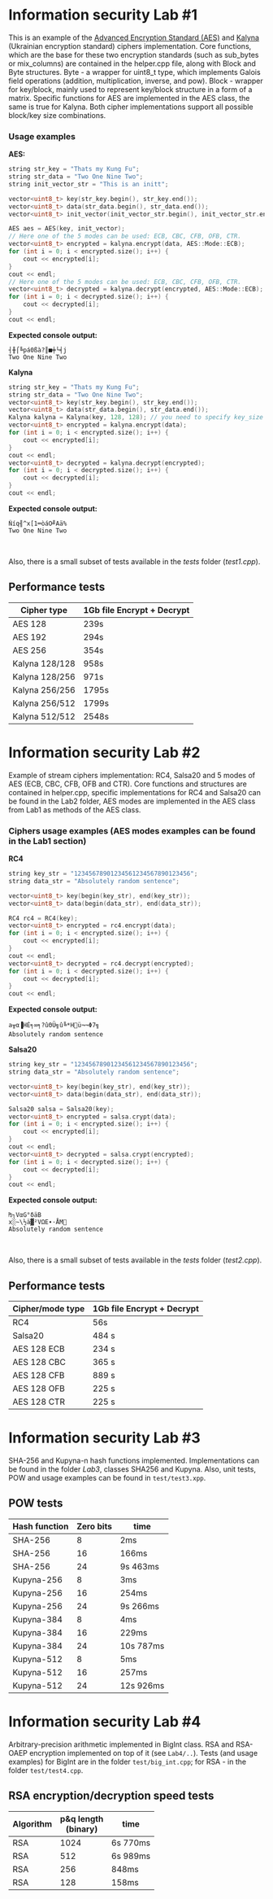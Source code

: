 # Information security Lab #1

This is an example of the [Advanced Encryption Standard (AES)](https://nvlpubs.nist.gov/nistpubs/FIPS/NIST.FIPS.197.pdf) and [Kalyna](https://eprint.iacr.org/2015/650) (Ukrainian encryption standard) ciphers implementation. 
Core functions, which are the base for these two encryption standards (such as sub_bytes or mix_columns) are contained in the helper.cpp file, along with Block and Byte structures. 
Byte - a wrapper for uint8_t type, which implements Galois field operations (addition, multiplication, inverse, and pow).
Block - wrapper for key/block, mainly used to represent key/block structure in a form of a matrix.
Specific functions for AES are implemented in the AES class, the same is true for Kalyna.  Both cipher implementations support all possible block/key size combinations.
### Usage examples 
**AES:**
```c++
string str_key = "Thats my Kung Fu";
string str_data = "Two One Nine Two";
string init_vector_str = "This is an initt";

vector<uint8_t> key(str_key.begin(), str_key.end());
vector<uint8_t> data(str_data.begin(), str_data.end());
vector<uint8_t> init_vector(init_vector_str.begin(), init_vector_str.end());

AES aes = AES(key, init_vector);
// Here one of the 5 modes can be used: ECB, CBC, CFB, OFB, CTR.
vector<uint8_t> encrypted = kalyna.encrypt(data, AES::Mode::ECB);
for (int i = 0; i < encrypted.size(); i++) {
    cout << encrypted[i];
}
cout << endl;
// Here one of the 5 modes can be used: ECB, CBC, CFB, OFB, CTR.
vector<uint8_t> decrypted = kalyna.decrypt(encrypted, AES::Mode::ECB);
for (int i = 0; i < decrypted.size(); i++) {
    cout << decrypted[i];
}
cout << endl;
```
**Expected console output:**
```
┤╫⌠╚pá0ßà?║■╪└╡j
Two One Nine Two
```
**Kalyna**
```c++
string str_key = "Thats my Kung Fu";
string str_data = "Two One Nine Two";
vector<uint8_t> key(str_key.begin(), str_key.end());
vector<uint8_t> data(str_data.begin(), str_data.end());
Kalyna kalyna = Kalyna(key, 128, 128); // you need to specify key_size and block_size explicitly for Kalyna
vector<uint8_t> encrypted = kalyna.encrypt(data);
for (int i = 0; i < encrypted.size(); i++) {
    cout << encrypted[i];
}
cout << endl;
vector<uint8_t> decrypted = kalyna.decrypt(encrypted);
for (int i = 0; i < decrypted.size(); i++) {
    cout << decrypted[i];
}
cout << endl;
```
**Expected console output:**
```
Ñíq╢^x[1═òáO╝Aä%
Two One Nine Two
```
<br />

Also, there is a small subset of tests available in the *tests* folder (*test1.cpp*).

## Performance tests

| Cipher type  | 1Gb file Encrypt + Decrypt| 
| ------------- | ------------- |
| AES 128  |  239s  |
| AES 192  |  294s  |
| AES 256  |  354s  |
| Kalyna 128/128  |  958s  |
| Kalyna 128/256  |  971s |
| Kalyna 256/256  |  1795s  |
| Kalyna 256/512  |  1799s  |
| Kalyna 512/512  |  2548s  |

# Information security Lab #2

Example of stream ciphers implementation: RC4, Salsa20 and
5 modes of AES (ECB, CBC, CFB, OFB and CTR).
Core functions and structures are contained in helper.cpp, specific implementations
for RC4 and Salsa20 can be found in the Lab2 folder, AES modes are implemented in the
AES class from Lab1 as methods of the AES class.

### Ciphers usage examples (AES modes examples can be found in the Lab1 section)

**RC4**
```c++
string key_str = "12345678901234561234567890123456";
string data_str = "Absolutely random sentence";

vector<uint8_t> key(begin(key_str), end(key_str));
vector<uint8_t> data(begin(data_str), end(data_str));

RC4 rc4 = RC4(key);
vector<uint8_t> encrypted = rc4.encrypt(data);
for (int i = 0; i < encrypted.size(); i++) {
    cout << encrypted[i];
}
cout << endl;
vector<uint8_t> decrypted = rc4.decrypt(encrypted);
for (int i = 0; i < decrypted.size(); i++) {
    cout << decrypted[i];
}
cout << endl;
```
**Expected console output:**
```
a╥α▐HÉ╕∞╕?ûΘÜ╗û╚*Hü¬¬Φ7╗
Absolutely random sentence
```

**Salsa20**
```c++
string key_str = "12345678901234561234567890123456";
string data_str = "Absolutely random sentence";

vector<uint8_t> key(begin(key_str), end(key_str));
vector<uint8_t> data(begin(data_str), end(data_str));

Salsa20 salsa = Salsa20(key);
vector<uint8_t> encrypted = salsa.crypt(data);
for (int i = 0; i < encrypted.size(); i++) {
    cout << encrypted[i];
}
cout << endl;
vector<uint8_t> decrypted = salsa.crypt(encrypted);
for (int i = 0; i < decrypted.size(); i++) {
    cout << decrypted[i];
}
cout << endl;
```
**Expected console output:**
```
₧┐VαG°δäB
x░~\½ä▓²VΩE∙·ÅM
Absolutely random sentence
```
<br />

Also, there is a small subset of tests available in the *tests* folder (*test2.cpp*).
## Performance tests

| Cipher/mode type  | 1Gb file Encrypt + Decrypt| 
| ------------- | ------------- |
| RC4  |  56s  |
| Salsa20 | 484 s |
| AES 128 ECB | 234 s |
| AES 128 CBC | 365 s |
| AES 128 CFB | 889 s |
| AES 128 OFB | 225 s |
| AES 128 CTR | 225 s |

# Information security Lab #3
SHA-256 and Kupyna-n hash functions implemented. Implementations can be found in the 
folder *Lab3*, classes SHA256 and Kupyna. Also, unit tests, POW and usage examples 
can be found in  ```test/test3.xpp```. 

## POW tests

| Hash function  | Zero bits | time
| ------------- | ------------- | ------------- |
| SHA-256  | 8 | 2ms  |
| SHA-256 | 16 | 166ms |
| SHA-256 | 24 | 9s 463ms |
| Kupyna-256 | 8 | 3ms |
| Kupyna-256 | 16 | 254ms |
| Kupyna-256 | 24 | 9s 266ms |
| Kupyna-384 | 8 | 4ms |
| Kupyna-384 | 16 | 229ms |
| Kupyna-384 | 24 | 10s 787ms |
| Kupyna-512 | 8 | 5ms |
| Kupyna-512 | 16 | 257ms |
| Kupyna-512 | 24 | 12s 926ms |

# Information security Lab #4
Arbitrary-precision arithmetic implemented in BigInt class. RSA and RSA-OAEP encryption implemented on top of it 
(see `Lab4/..`). Tests (and usage examples) for BigInt are in the folder `test/big_int.cpp`; for RSA - in the folder 
`test/test4.cpp`.

## RSA encryption/decryption speed tests

| Algorithm | p&q length <br/>(binary) | time
| ------------- | ------------- | ------------- |
| RSA  | 1024 | 6s 770ms  |
| RSA | 512 | 6s 989ms |
| RSA | 256 | 848ms |
| RSA | 128 | 158ms |